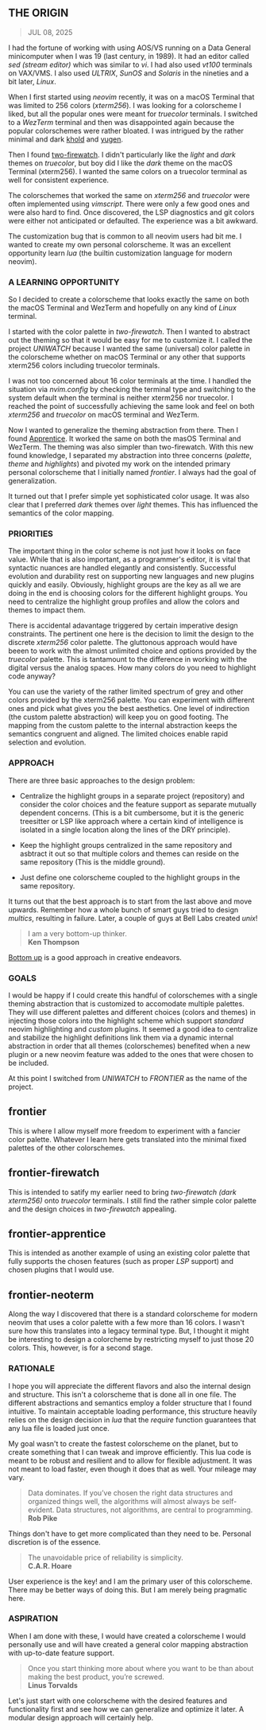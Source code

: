 ## THE ORIGIN
> JUL 08, 2025

I had the fortune of working with using AOS/VS running on a Data General
minicomputer when I was 19 (last century, in 1989).
It had an editor called _sed (stream editor)_ which was similar to _vi_.
I had also used _vt100_ terminals on VAX/VMS.
I also used _ULTRIX_, _SunOS_ and _Solaris_ in the nineties and
a bit later, _Linux_.

When I first started using _neovim_ recently, it was on a macOS Terminal
that was limited to 256 colors (_xterm256_).
I was looking for a colorscheme I liked, but all the popular ones were
meant for _truecolor_ terminals.
I switched to a _WezTerm_ terminal and then was disappointed again
because the popular colorschemes were rather bloated.
I was intrigued by the rather minimal and dark
[khold](https://github.com/metalelf0/black-metal-theme-neovim)
and [yugen](https://github.com/bettervim/yugen.nvim).

Then I found [two-firewatch](../theme/firewatch/README.md).
I didn't particularly like the _light_ and _dark_ themes on _truecolor_,
but boy did I like the _dark_ theme on the macOS Terminal (xterm256).
I wanted the same colors on a truecolor terminal as well for consistent
experience.

The colorschemes that worked the same on _xterm256_ and _truecolor_
were often implemented using _vimscript_.
There were only a few good ones and were also hard to find.
Once discovered, the LSP diagnostics and git colors were either
not anticipated or defaulted.  The experience was a bit awkward.

The customization bug that is common to all neovim users had bit me.
I wanted to create my own personal colorscheme.
It was an excellent opportunity learn _lua_ (the builtin customization
language for modern neovim).

### A LEARNING OPPORTUNITY

So I decided to create a colorscheme that looks exactly the same on both
the macOS Terminal and WezTerm and hopefully on any kind of _Linux_ terminal.

I started with the color palette in _two-firewatch_.
Then I wanted to abstract out the theming so that it would be easy for me to
customize it.  I called the project _UNIWATCH_ because I wanted the same
(universal) color palette in the colorscheme whether on macOS Terminal or
any other that supports xterm256 colors including truecolor terminals.

I was not too concerned about 16 color terminals at the time.
I handled the situation via _nvim.config_ by checking the terminal type
and switching to the system default when the terminal is neither xterm256
nor truecolor.  I reached the point of successfully achieving the same look
and feel on both _xterm256_ and _truecolor_ on macOS terminal and WezTerm.

Now I wanted to generalize the theming abstraction from there.  Then I found
[Apprentice](../theme/apprentice/README.md).
It worked the same on both the masOS Terminal and WezTerm.
The theming was also simpler than two-firewatch.
With this new found knowledge, I separated my abstraction into three concerns
(_palette_, _theme_ and _highlights_) and pivoted my work on the intended
primary personal colorscheme that I initially named _frontier_.
I always had the goal of generalization.

It turned out that I prefer simple yet sophisticated color usage.
It was also clear that I preferred _dark_ themes over _light_ themes.
This has influenced the semantics of the color mapping.

### PRIORITIES

The important thing in the color scheme is not just how it looks on face value.
While that is also important, as a programmer's editor, it is vital that
syntactic nuances are handled elegantly and consistently.
Successful evolution and durability rest on supporting new languages and
new plugins quickly and easily.
Obviously, highlight groups are the key as all we are doing in the end is
choosing colors for the different highlight groups.
You need to centralize the highlight group profiles and allow the colors
and themes to impact them.

There is accidental adavantage triggered by certain imperative design
constraints.  The pertinent one here is the decision to limit the design
to the discrete _xterm256_ color palette.  The gluttonous approach would
have beeen to work with the almost unlimited choice and options provided by
the _truecolor_ palette.
This is tantamount to the difference in working with the digital versus the
analog spaces.  How many colors do you need to highlight code anyway?

You can use the variety of the rather limited spectrum of grey and other
colors provided by the xterm256 palette.  You can experiment with different
ones and pick what gives you the best aesthetics.
One level of indirection (the custom palette abstraction) will keep you
on good footing.
The mapping from the custom palette to the internal abstraction keeps
the semantics congruent and aligned.
The limited choices enable rapid selection and evolution.

### APPROACH

There are three basic approaches to the design problem:  

* Centralize the highlight groups in a separate project (repository)
and consider the color choices and the feature support as separate mutually
dependent concerns. (This is a bit cumbersome, but it is the generic treesitter
or LSP like approach where a certain kind of intelligence is isolated in a
single location along the lines of the DRY principle).

* Keep the highlight groups centralized in the same repository and asbtract
it out so that multiple colors and themes can reside on the same repository
(This is the middle ground).

* Just define one colorscheme coupled to the highlight groups in the
same repository.

It turns out that the best approach is to start from the last above and move
upwards.  Remember how a whole bunch of smart guys tried to design
_multics_, resulting in failure.
Later, a couple of guys at Bell Labs created _unix_!

> I am a very bottom-up thinker.  
> **Ken Thompson**

[Bottom up](https://rubocode.github.io/blog/2018-08-17/top-down-and-bottom-up)
is a good approach in creative endeavors.

### GOALS

I would be happy if I could create this handful of colorschemes with
a single theming abstraction that is customized to accomodate multiple palettes.
They will use different palettes and different choices (colors and themes)
in injecting those colors into the highlight scheme which support _standard_
neovim highlighting and _custom_ plugins.  It seemed a good idea to
centralize and stabilize the highlight definitions link them via a dynamic
internal abstraction in order that all themes (colorschemes) benefited when
a new plugin or a new neovim feature was added to the ones that were
chosen to be included.

At this point I switched from _UNIWATCH_ to _FRONTIER_ as the name of the project.

## frontier
This is where I allow myself more freedom to experiment with a fancier color palette.
Whatever I learn here gets translated into the minimal fixed palettes of the other
colorschemes.

## frontier-firewatch
This is intended to satify my earlier need to bring _two-firewatch (dark xterm256)_
onto _truecolor_ terminals.  I still find the rather simple color palette and
the design choices in _two-firewatch_ appealing.

## frontier-apprentice
This is intended as another example of using an existing color palette that fully
supports the chosen features (such as proper _LSP_ support) and chosen plugins
that I would use.

## frontier-neoterm
Along the way I discovered that there is a standard colorscheme for modern neovim
that uses a color palette with a few more than 16 colors.  I wasn't sure how this
translates into a legacy terminal type.  But, I thought it might be interesting
to design a colorcheme by restricting myself to just those 20 colors.
This, however, is for a second stage.

### RATIONALE

I hope you will appreciate the different flavors and also the internal design
and structure.  This isn't a colorscheme that is done all in one file.
The different abstractions and semantics employ a folder structure that
I found intuitive.  To maintain acceptable loading performance,
this structure heavily relies on the design decision in _lua_ that
the _require_ function guarantees that any lua file is loaded
just once.

My goal wasn't to create the fastest colorscheme on the planet,
but to create something that I can tweak and improve efficiently.
This lua code is meant to be robust and resilient and to allow
for flexible adjustment.  It was not meant to load faster,
even though it does that as well.
Your mileage may vary.

> Data dominates. If you’ve chosen the right data structures and organized
> things well, the algorithms will almost always be self-evident.
> Data structures, not algorithms, are central to programming.  
> **Rob Pike**

Things don't have to get more complicated than they need to be.
Personal discretion is of the essence.

> The unavoidable price of reliability is simplicity.  
> **C.A.R. Hoare**

User experience is the key! and I am the primary user of this
colorscheme.  There may be better ways of doing this.
But I am merely being pragmatic here.

### ASPIRATION 

When I am done with these, I would have created a colorscheme I would
personally use and will have created a general color mapping abstraction with
up-to-date feature support.

> Once you start thinking more about where you want to be than about
> making the best product, you’re screwed.  
> **Linus Torvalds**  

Let's just start with one colorscheme with the desired features and
functionality first and see how we can generalize and optimize it later.
A modular design approach will certainly help.
